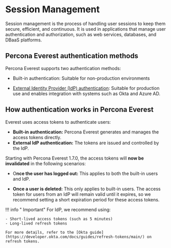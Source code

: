 # Session Management

Session management is the process of handling user sessions to keep them secure, efficient, and continuous. It is used in applications that manage user authentication and authorization, such as web services, databases, and DBaaS platforms.

## Percona Everest authentication methods

Percona Everest supports two authentication methods:

- Built-in authentication: Suitable for non-production environments

- [External Identity Provider (IdP) authentication](Idp_integration.md): Suitable for production use and enables integration with systems such as Okta and Azure AD.


## How authentication works in Percona Everest

Everest uses access tokens to authenticate users:

- **Built-in authentication:**  Percona Everest generates and manages the access tokens directly.
- **External IdP authentication:** The tokens are issued and controlled by the IdP.

Starting with Percona Everest 1.7.0, the access tokens will **now be invalidated** in the following scenarios:

- O**nce the user has logged out:** This applies to both the built-in users and IdP.


- **Once a user is deleted:** This only applies to built-in users. The access token for users from an IdP will remain valid until it expires, so we recommend setting a short expiration period for these access tokens.

!!! info " Important"
    For IdP, we recommend using:

    - Short-lived access tokens (such as 5 minutes)
    - Long-lived refresh tokens
        
    For more details, refer to the [Okta guide](https://developer.okta.com/docs/guides/refresh-tokens/main/) on refresh tokens.
















    
    
  






